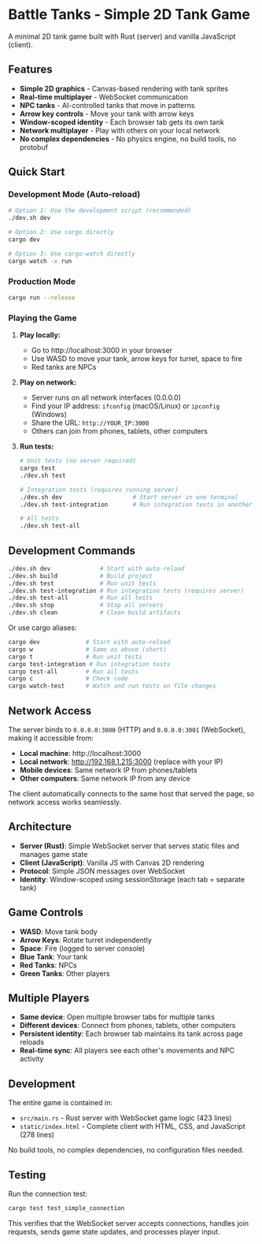 # Battle Tanks - Simple 2D Tank Game

A minimal 2D tank game built with Rust (server) and vanilla JavaScript (client).

## Features

- **Simple 2D graphics** - Canvas-based rendering with tank sprites
- **Real-time multiplayer** - WebSocket communication
- **NPC tanks** - AI-controlled tanks that move in patterns
- **Arrow key controls** - Move your tank with arrow keys
- **Window-scoped identity** - Each browser tab gets its own tank
- **Network multiplayer** - Play with others on your local network
- **No complex dependencies** - No physics engine, no build tools, no protobuf

## Quick Start

### Development Mode (Auto-reload)
```bash
# Option 1: Use the development script (recommended)
./dev.sh dev

# Option 2: Use cargo directly
cargo dev

# Option 3: Use cargo-watch directly
cargo watch -x run
```

### Production Mode
```bash
cargo run --release
```

### Playing the Game

1. **Play locally:**
   - Go to http://localhost:3000 in your browser
   - Use WASD to move your tank, arrow keys for turret, space to fire
   - Red tanks are NPCs

2. **Play on network:**
   - Server runs on all network interfaces (0.0.0.0)
   - Find your IP address: `ifconfig` (macOS/Linux) or `ipconfig` (Windows)
   - Share the URL: `http://YOUR_IP:3000`
   - Others can join from phones, tablets, other computers

3. **Run tests:**
   ```bash
   # Unit tests (no server required)
   cargo test
   ./dev.sh test
   
   # Integration tests (requires running server)
   ./dev.sh dev                    # Start server in one terminal
   ./dev.sh test-integration       # Run integration tests in another
   
   # All tests
   ./dev.sh test-all
   ```

## Development Commands

```bash
./dev.sh dev              # Start with auto-reload
./dev.sh build            # Build project
./dev.sh test             # Run unit tests
./dev.sh test-integration # Run integration tests (requires server)
./dev.sh test-all         # Run all tests
./dev.sh stop             # Stop all servers
./dev.sh clean            # Clean build artifacts
```

Or use cargo aliases:
```bash
cargo dev             # Start with auto-reload
cargo w               # Same as above (short)
cargo t               # Run unit tests
cargo test-integration # Run integration tests
cargo test-all        # Run all tests
cargo c               # Check code
cargo watch-test      # Watch and run tests on file changes
```

## Network Access

The server binds to `0.0.0.0:3000` (HTTP) and `0.0.0.0:3001` (WebSocket), making it accessible from:

- **Local machine**: http://localhost:3000
- **Local network**: http://192.168.1.215:3000 (replace with your IP)
- **Mobile devices**: Same network IP from phones/tablets
- **Other computers**: Same network IP from any device

The client automatically connects to the same host that served the page, so network access works seamlessly.

## Architecture

- **Server (Rust)**: Simple WebSocket server that serves static files and manages game state
- **Client (JavaScript)**: Vanilla JS with Canvas 2D rendering
- **Protocol**: Simple JSON messages over WebSocket
- **Identity**: Window-scoped using sessionStorage (each tab = separate tank)

## Game Controls

- **WASD**: Move tank body
- **Arrow Keys**: Rotate turret independently
- **Space**: Fire (logged to server console)
- **Blue Tank**: Your tank
- **Red Tanks**: NPCs
- **Green Tanks**: Other players

## Multiple Players

- **Same device**: Open multiple browser tabs for multiple tanks
- **Different devices**: Connect from phones, tablets, other computers
- **Persistent identity**: Each browser tab maintains its tank across page reloads
- **Real-time sync**: All players see each other's movements and NPC activity

## Development

The entire game is contained in:
- `src/main.rs` - Rust server with WebSocket game logic (423 lines)
- `static/index.html` - Complete client with HTML, CSS, and JavaScript (278 lines)

No build tools, no complex dependencies, no configuration files needed.

## Testing

Run the connection test:
```bash
cargo test test_simple_connection
```

This verifies that the WebSocket server accepts connections, handles join requests, sends game state updates, and processes player input. 